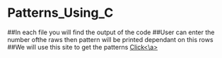 # Patterns_Using_C
##In each file you will find the output of the code
##User can enter the number ofthe raws then pattern will be printed dependant on this rows
##We will use this site to get the patterns
<a href="https://www.faceprep.in/c/pattern-programs-in-c/">Click<\a>
